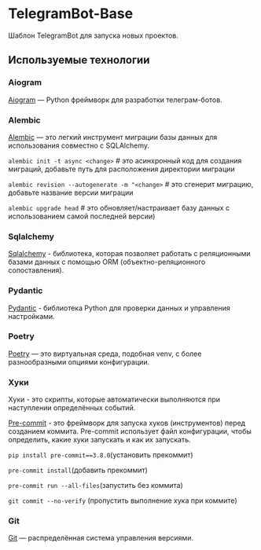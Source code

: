 # TelegramBot-Base

Шаблон TelegramBot для запуска новых проектов.

## Используемые технологии

### Aiogram

[Aiogram](https://docs.aiogram.dev/) — Python фреймворк для разработки телеграм-ботов.

### Alembic

[Alembic](https://alembic.sqlalchemy.org/en/latest/) — это легкий инструмент миграции базы данных для использования совместно с SQLAlchemy.

`alembic init -t async <change>` # это асинхронный код для создания миграций, добавьте путь для расположения директории миграции

`alembic revision --autogenerate -m "<change>` # это сгенерит миграцию, добавьте название версии миграции

`alembic upgrade head` # это обновляет/настраивает базу данных с использованием самой последней версии)

### Sqlalchemy

[Sqlalchemy](https://docs.sqlalchemy.org/) - библиотека, которая позволяет работать с реляционными базами данных с помощью ORM (объектно-реляционного сопоставления).

### Pydantic

[Pydantic](https://docs.pydantic.dev/latest/) - библиотека Python для проверки данных и управления настройками.

### Poetry

[Poetry](https://python-poetry.org/) — это виртуальная среда, подобная venv, с более разнообразными опциями конфигурации.

### Хуки

Хуки - это скрипты, которые автоматически выполняются при наступлении определённых событий.

[Pre-commit](https://pre-commit.com/) - это фреймворк для запуска хуков (инструментов) перед созданием коммита. Pre-commit использует файл конфигурации, чтобы определить, какие хуки запускать и как их запускать.

`pip install pre-commit==3.8.0`(установить прекоммит)

`pre-commit install`(добавить прекоммит)

`pre-commit run --all-files`(запустить без коммита)

`git commit --no-verify` (пропустить выполнение хука при коммите)

### Git

[Git](https://git-scm.com/) — распределённая система управления версиями.
